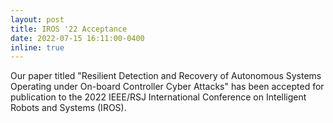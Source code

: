 ```yaml
---
layout: post
title: IROS '22 Acceptance
date: 2022-07-15 16:11:00-0400
inline: true
---
```


Our paper titled "Resilient Detection and Recovery of Autonomous Systems Operating under On-board Controller Cyber Attacks" has been 
accepted for publication to the 2022 IEEE/RSJ International Conference on Intelligent Robots and Systems (IROS).
